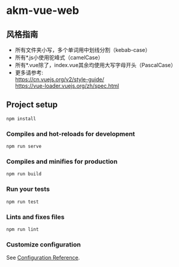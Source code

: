 # akm-vue-web
## 风格指南
* 所有文件夹小写，多个单词用中划线分割（kebab-case）
* 所有*.js小使用驼峰式（camelCase）
* 所有*.vue除了，index.vue其余均使用大写字母开头（PascalCase）
* 更多请参考:  
https://cn.vuejs.org/v2/style-guide/  
https://vue-loader.vuejs.org/zh/spec.html
## Project setup
```
npm install
```

### Compiles and hot-reloads for development
```
npm run serve
```

### Compiles and minifies for production
```
npm run build
```

### Run your tests
```
npm run test
```

### Lints and fixes files
```
npm run lint
```

### Customize configuration
See [Configuration Reference](https://cli.vuejs.org/config/).
